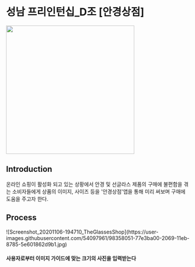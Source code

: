 <h1>성남 프리인턴십_D조 [안경상점]</h1>

<img src="https://user-images.githubusercontent.com/54097961/98356571-1e7a8b80-2067-11eb-838d-575b8ee98c32.jpg" width="350px" height="350px"></img>

<h2>Introduction</h2>
온라인 쇼핑이 활성화 되고 있는 상황에서 안경 및 선글라스 제품의 구매에 불편함을 겪는 소비자들에게 상품의 이미지, 사이즈 등을 '안경상점'앱을 통해 미리 써보며 구매에 도움을 주고자 한다.

<h2>Process</h2>
![Screenshot_20201106-194710_TheGlassesShop](https://user-images.githubusercontent.com/54097961/98358051-77e3ba00-2069-11eb-8785-5e601862d9b1.jpg)
<h4>사용자로부터 이미지 가이드에 맞는 크기의 사진을 입력받는다</h4>


